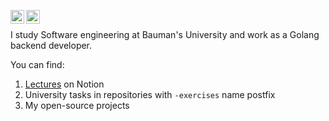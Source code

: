 [<img align="left" alt="humanbelnik | Gmail" width="22px" src="https://cdn.simpleicons.org/gmail/black/white" />](mailto:belyaev.frog01@gmail.com)
[<img align="left" alt="humanbelink | Telegram" width="22px" src="https://cdn.simpleicons.org/telegram/black/white" />](https://t.me/humanbelnik)
<br/>

I study Software engineering at Bauman's University and work as a Golang backend developer.

You can find:
1. [Lectures](https://freezing-earth-1d7.notion.site/Home-8bc4e7d4fe884067aab1236157a2a34a?pvs=4) on Notion
2. University tasks in repositories with `-exercises` name postfix
3. My open-source projects
